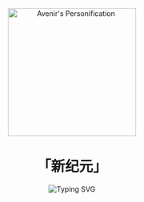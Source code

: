 <div align="center">
    <img width="256" alt="Avenir's Personification" src="https://github.com/user-attachments/assets/cd8a03a2-d3fe-4f3d-a0cb-6c77fa120f78" />
    <h1>「新纪元」</h1>
    <img src="https://readme-typing-svg.herokuapp.com?font=Zhi+Mang+Xing&size=24&pause=1000&color=7F7F7F&center=true&random=true&width=435&lines=%E6%9C%AA%E6%9D%A5%E5%B7%B2%E8%87%B3;%E8%AE%A9%E6%AD%A4%E5%88%BB%EF%BC%8C%E6%88%90%E4%B8%BA%E6%9C%AA%E6%9D%A5%E7%9A%84%E5%BA%8F%E6%9B%B2;%E6%9C%AA%E6%9D%A5%EF%BC%8C%E7%94%B1%E6%AD%A4%E5%90%AF%E8%88%AA" alt="Typing SVG" />
</div>
